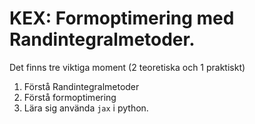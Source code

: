 # KEX: Formoptimering med Randintegralmetoder.


Det finns tre viktiga moment (2 teoretiska och 1 praktiskt)
1. Förstå Randintegralmetoder
2. Förstå formoptimering
3. Lära sig använda ```jax```  i python.
